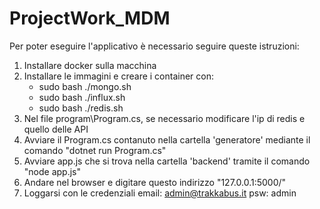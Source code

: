 # ProjectWork_MDM

Per poter eseguire l'applicativo è necessario seguire queste istruzioni:
1. Installare docker sulla macchina
2. Installare le immagini e creare i container con:  
    - sudo bash ./mongo.sh  
    - sudo bash ./influx.sh 
    - sudo bash ./redis.sh
3. Nel file program\Program.cs, se necessario modificare l'ip di redis e quello delle API
4. Avviare il Program.cs contanuto nella cartella 'generatore' mediante il comando "dotnet run Program.cs"
5. Avviare app.js che si trova nella cartella 'backend' tramite il comando "node app.js"
6. Andare nel browser e digitare questo indirizzo "127.0.0.1:5000/"
7. Loggarsi con le credenziali email: admin@trakkabus.it psw: admin
